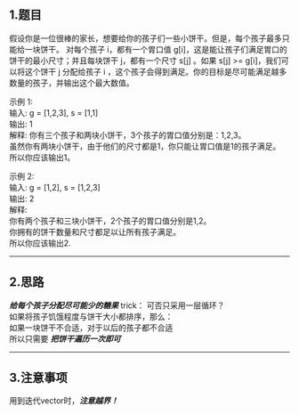 ## 1.题目
假设你是一位很棒的家长，想要给你的孩子们一些小饼干。但是，每个孩子最多只能给一块饼干。
对每个孩子 i，都有一个胃口值 g[i]，这是能让孩子们满足胃口的饼干的最小尺寸；并且每块饼干 j，都有一个尺寸 s[j] 。如果 s[j] >= g[i]，我们可以将这个饼干 j 分配给孩子 i ，这个孩子会得到满足。你的目标是尽可能满足越多数量的孩子，并输出这个最大数值。  

示例 1:   
输入: g = [1,2,3], s = [1,1]  
输出: 1  
解释: 
你有三个孩子和两块小饼干，3个孩子的胃口值分别是：1,2,3。  
虽然你有两块小饼干，由于他们的尺寸都是1，你只能让胃口值是1的孩子满足。  
所以你应该输出1。  

示例 2:  
输入: g = [1,2], s = [1,2,3]  
输出: 2  
解释:   
你有两个孩子和三块小饼干，2个孩子的胃口值分别是1,2。  
你拥有的饼干数量和尺寸都足以让所有孩子满足。  
所以你应该输出2.  

---

## 2.思路
***给每个孩子分配尽可能少的糖果*** 
trick：
可否只采用一层循环？  
如果将孩子饥饿程度与饼干大小都排序，那么：  
如果一块饼干不合适，对于以后的孩子都不合适  
所以只需要 ***把饼干遍历一次即可***

---

## 3.注意事项
用到迭代vector时，***注意越界！***
